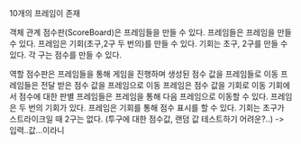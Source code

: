 10개의 프레임이 존재

객체 관계
점수판(ScoreBoard)은 프레임들을 만들 수 있다.
프레임들은 프레임을 만들 수 있다.
프레임은 기회(초구,2구 두 번의)를 만들 수 있다.
기회는 초구, 2구를 만들 수 있다. 각 구는 점수를 만들 수 있다.

역할
점수판은 프레임들을 통해 게임을 진행하며 생성된 점수 값을 프레임들로 이동
프레임들은 전달 받은 점수 값을 프레임으로 이동
프레임은 점수 값을 기회로 이동
기회에서 점수에 대한 판별
프레임들은 프레임을 통해 다음 프레임으로 이동할 수 있다.
프레임은 두 번의 기회가 있다.
프레임은 기회를 통해 점수 표시를 할 수 있다.
기회는 초구가 스트라이크일 때 2구는 없다. (투구에 대한 점수값, 랜덤 값 테스트하기 어려운?..) -> 입력..값...이라니
